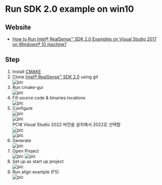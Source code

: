 # Run SDK 2.0 example on win10

##  Website
- [How to Run Intel® RealSense™ SDK 2.0 Examples on Visual Studio 2017 on Windows® 10 machine?](https://www.intel.com/content/www/us/en/support/articles/000030463/emerging-technologies/intel-realsense-technology.html)

## Step
1. Install [CMAKE](https://cmake.org/download/)
2. Clone [Intel® RealSense™ SDK 2.0](https://github.com/IntelRealSense/librealsense) using git  
    ![pic](./img/clone%20sdk.png)
3. Run cmake-gui  
    ![pic](./img/rum%20cmake-gui.png)
4. Fill source code & binaries locations  
    ![pic](./img/fill%20location.png)
5. Configure  
    ![pic](./img/configure.png)  
    ![pic](./img/create%20buile%20directory.png)    
    PC에 Visual Studio 2022 버전을 설치해서 2022로 선택함  
    ![pic](./img/specify%20generator.png)  
    ![pic](./img/configure%20done.png)  
6. Generate  
    ![pic](./img/generate.png)
7. Open Project  
    ![pic](./img/open%20project.png)
    ![pic](./img/vs%20opened.png)
8. Set up as start up project  
    ![pic](./img/set%20up%20as%20start%20up%20project.png)
9. Run align example (F5)  
    ![pic](./img/align%20example.png)
